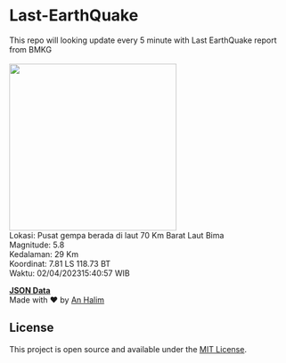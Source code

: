 # Last-EarthQuake
This repo will looking update every 5 minute with Last EarthQuake report from BMKG
<br>
<br>
<img src="https://ews.bmkg.go.id/TEWS/data/20230402154057.mmi.jpg?92062zj1tmpiltvqspu8hlp" width="300"/>
<br>
Lokasi: Pusat gempa berada di laut 70 Km Barat Laut Bima <br>
Magnitude: 5.8 <br>
Kedalaman: 29 Km <br>
Koordinat: 7.81 LS 118.73 BT <br>
Waktu: 02/04/202315:40:57 WIB <br>

<a href="./data/data.json">**JSON Data**</a>
<br>
Made with ❤️ by <a href="https://github.com/an-halim">An Halim</a>
## License

This project is open source and available under the [MIT License](LICENSE).
